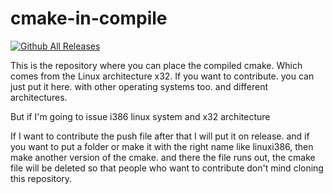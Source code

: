 # cmake-in-compile

[![Github All Releases](https://img.shields.io/github/downloads/jonathanmarp/cmake-in-compile/total.svg)]()

This is the repository where you can place the compiled cmake. Which comes from the Linux architecture x32.
If you want to contribute. you can just put it here. with other operating systems too. and different architectures.

But if I'm going to issue i386 linux system and x32 architecture

If I want to contribute the push file after that I will put it on release. and if you want to put a folder or make it with the right name like linuxi386, then make another version of the cmake. and there the file runs out, the cmake file will be deleted so that people who want to contribute don't mind cloning this repository.
